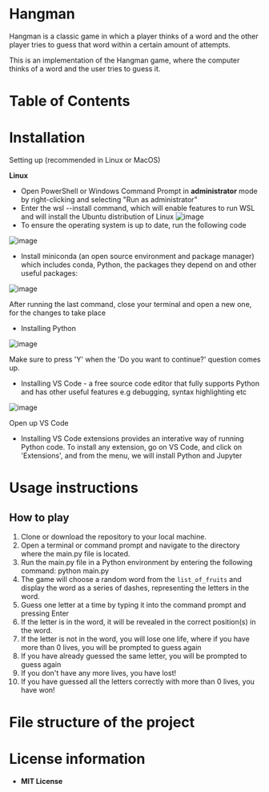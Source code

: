 # Hangman
Hangman is a classic game in which a player thinks of a word and the other player tries to guess that word within a certain amount of attempts.

This is an implementation of the Hangman game, where the computer thinks of a word and the user tries to guess it. 

# Table of Contents

# Installation
Setting up (recommended in Linux or MacOS)

__Linux__

- Open PowerShell or Windows Command Prompt in **administrator** mode by right-clicking and selecting "Run as administrator"
- Enter the wsl --install command, which will enable features to run WSL and will install the Ubuntu distribution of Linux
![image](https://github.com/Aspiringdeveloper123/hangman785/assets/43377891/a4a8d6d7-288c-42ea-a58d-96182a2cec40)
- To ensure the operating system is up to date, run the following code

![image](https://github.com/Aspiringdeveloper123/hangman785/assets/43377891/22c93a13-a35a-4c58-b5b4-0ffa5c889b9f)
- Install miniconda (an open source environment and package manager) which includes conda, Python, the packages they depend on and other useful packages:

![image](https://github.com/Aspiringdeveloper123/hangman785/assets/43377891/48b7c006-c8dd-4a01-92b4-52bd96c21349)

After running the last command, close your terminal and open a new one, for the changes to take place

- Installing Python

![image](https://github.com/Aspiringdeveloper123/hangman785/assets/43377891/261819d6-2b76-4a56-8da8-1b4e4381834e)

Make sure to press 'Y' when the 'Do you want to continue?' question comes up.

- Installing VS Code - a free source code editor that fully supports Python and has other useful features e.g debugging, syntax highlighting etc

![image](https://github.com/Aspiringdeveloper123/hangman785/assets/43377891/458cf968-0252-41d3-a97a-c1bc7ae93316)

Open up VS Code

- Installing VS Code extensions provides an interative way of running Python code. To install any extension, go on VS Code, and click on 'Extensions', and from the menu, we will install Python and Jupyter


# Usage instructions
## How to play
1. Clone or download the repository to your local machine.
2. Open a terminal or command prompt and navigate to the directory where the main.py file is located.
3. Run the main.py file in a Python environment by entering the following command: python main.py
4. The game will choose a random word from the ``` list_of_fruits ```  and display the word as a series of dashes, representing the letters in the word.
5. Guess one letter at a time by typing it into the command prompt and pressing Enter
6. If the letter is in the word, it will be revealed in the correct position(s) in the word.
7. If the letter is not in the word, you will lose one life, where if you have more than 0 lives, you will be prompted to guess again
8. If you have already guessed the same letter, you will be prompted to guess again
9. If you don't have any more lives, you have lost!
10. If you have guessed all the letters correctly with more than 0 lives, you have won! 


# File structure of the project

# License information
- **MIT License**


